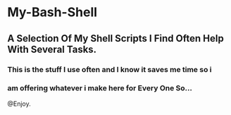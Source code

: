 # My-Bash-Shell #
## A Selection Of My Shell Scripts I Find Often Help With Several Tasks.
 
### This is the stuff I use often and I know it saves me time so i
### am offering whatever i make here for Every One So...

@Enjoy.
